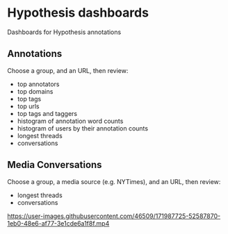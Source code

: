 # Hypothesis dashboards

Dashboards for Hypothesis annotations

## Annotations

Choose a group, and an URL, then review:

- top annotators
- top domains
- top tags
- top urls
- top tags and taggers
- histogram of annotation word counts
- histogram of users by their annotation counts
- longest threads
- conversations

## Media Conversations

Choose a group, a media source (e.g. NYTimes), and an URL, then review:

- longest threads
- conversations

https://user-images.githubusercontent.com/46509/171987725-52587870-1eb0-48e6-af77-3e1cde6a1f8f.mp4
